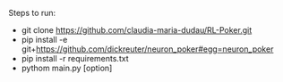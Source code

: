 Steps to run:
-  git clone https://github.com/claudia-maria-dudau/RL-Poker.git
-  pip install -e git+https://github.com/dickreuter/neuron_poker#egg=neuron_poker
-  pip install -r requirements.txt
-  pythom main.py [option]
